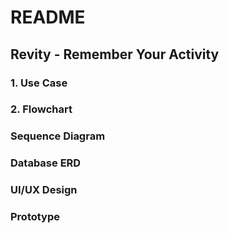 # README
## Revity - Remember Your Activity

### 1. Use Case

### 2. Flowchart

### Sequence Diagram

### Database ERD

### UI/UX Design

### Prototype
